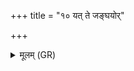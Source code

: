 +++
title = "१० यत् ते जङ्घयोर्"

+++
<details><summary>मूलम् (GR)</summary>

यत् ते जङ्घयोर् दौर्भाग्यं  
स्थूरयोः पार्ष्ण्योर् हितम् ।  
(…) ॥ +++(see 16.147.1cd)+++
</details>